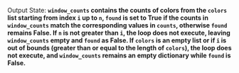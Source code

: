 Output State: **`window_counts` contains the counts of colors from the `colors` list starting from index `i` up to `n`, `found` is set to True if the counts in `window_counts` match the corresponding values in `counts`, otherwise `found` remains False. If `n` is not greater than `i`, the loop does not execute, leaving `window_counts` empty and `found` as False. If `colors` is an empty list or if `i` is out of bounds (greater than or equal to the length of `colors`), the loop does not execute, and `window_counts` remains an empty dictionary while `found` is False.**
